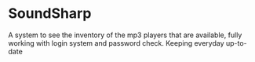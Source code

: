# SoundSharp
A system to see the inventory of the mp3 players that are available, fully working with login system and password check.
Keeping everyday up-to-date